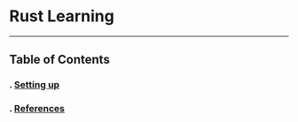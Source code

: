 # Rust Learning
---

## Table of Contents
### . [Setting up](Setting%20up.md#setting-up)
### . [References](References#References)
